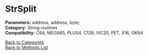 # StrSplit

**Parameters:** address, address, byte;  
**Category:** String routines  
**Compatibility:** C64, MEGA65, PLUS4, C128, VIC20, PET, X16, OK64  


[Back to Categories](../categories/string_routines.md)  
[Back to Methods List](../../SUMMARY.md)
